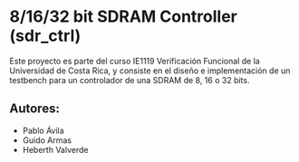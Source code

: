 # 8/16/32 bit SDRAM Controller (sdr_ctrl)

Este proyecto es parte del curso IE1119 Verificación Funcional de la Universidad
de Costa Rica, y consiste en el diseño e implementación de un testbench para un
controlador de una SDRAM de 8, 16 o 32 bits.


## Autores:
* Pablo Ávila
* Guido Armas
* Heberth Valverde
